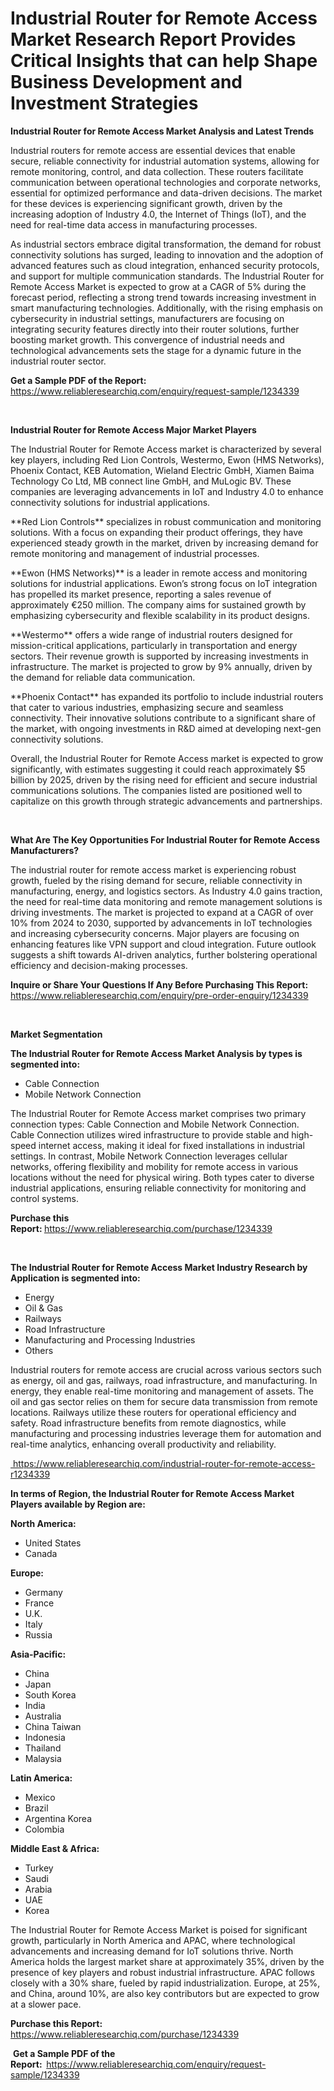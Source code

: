 <p><h1>Industrial Router for Remote Access Market Research Report Provides Critical Insights that can help Shape Business Development and Investment Strategies</h1></p><p><strong>Industrial Router for Remote Access Market Analysis and Latest Trends</strong></p>
<p><p>Industrial routers for remote access are essential devices that enable secure, reliable connectivity for industrial automation systems, allowing for remote monitoring, control, and data collection. These routers facilitate communication between operational technologies and corporate networks, essential for optimized performance and data-driven decisions. The market for these devices is experiencing significant growth, driven by the increasing adoption of Industry 4.0, the Internet of Things (IoT), and the need for real-time data access in manufacturing processes.</p><p>As industrial sectors embrace digital transformation, the demand for robust connectivity solutions has surged, leading to innovation and the adoption of advanced features such as cloud integration, enhanced security protocols, and support for multiple communication standards. The Industrial Router for Remote Access Market is expected to grow at a CAGR of 5% during the forecast period, reflecting a strong trend towards increasing investment in smart manufacturing technologies. Additionally, with the rising emphasis on cybersecurity in industrial settings, manufacturers are focusing on integrating security features directly into their router solutions, further boosting market growth. This convergence of industrial needs and technological advancements sets the stage for a dynamic future in the industrial router sector.</p></p>
<p><strong>Get a Sample PDF of the Report:&nbsp;</strong> <a href="https://www.reliableresearchiq.com/enquiry/request-sample/1234339?utm_campaign=1870&utm_medium=2&utm_source=Github&utm_content=ia&utm_term=16042025&utm_id=industrial-router-for-remote-access">https://www.reliableresearchiq.com/enquiry/request-sample/1234339</a></p>
<p>&nbsp;</p>
<p><strong>Industrial Router for Remote Access Major Market Players</strong></p>
<p><p>The Industrial Router for Remote Access market is characterized by several key players, including Red Lion Controls, Westermo, Ewon (HMS Networks), Phoenix Contact, KEB Automation, Wieland Electric GmbH, Xiamen Baima Technology Co Ltd, MB connect line GmbH, and MuLogic BV. These companies are leveraging advancements in IoT and Industry 4.0 to enhance connectivity solutions for industrial applications.</p><p>**Red Lion Controls** specializes in robust communication and monitoring solutions. With a focus on expanding their product offerings, they have experienced steady growth in the market, driven by increasing demand for remote monitoring and management of industrial processes.</p><p>**Ewon (HMS Networks)** is a leader in remote access and monitoring solutions for industrial applications. Ewon’s strong focus on IoT integration has propelled its market presence, reporting a sales revenue of approximately €250 million. The company aims for sustained growth by emphasizing cybersecurity and flexible scalability in its product designs.</p><p>**Westermo** offers a wide range of industrial routers designed for mission-critical applications, particularly in transportation and energy sectors. Their revenue growth is supported by increasing investments in infrastructure. The market is projected to grow by 9% annually, driven by the demand for reliable data communication.</p><p>**Phoenix Contact** has expanded its portfolio to include industrial routers that cater to various industries, emphasizing secure and seamless connectivity. Their innovative solutions contribute to a significant share of the market, with ongoing investments in R&D aimed at developing next-gen connectivity solutions.</p><p>Overall, the Industrial Router for Remote Access market is expected to grow significantly, with estimates suggesting it could reach approximately $5 billion by 2025, driven by the rising need for efficient and secure industrial communications solutions. The companies listed are positioned well to capitalize on this growth through strategic advancements and partnerships.</p></p>
<p>&nbsp;</p>
<p><strong>What Are The Key Opportunities For Industrial Router for Remote Access Manufacturers?</strong></p>
<p><p>The industrial router for remote access market is experiencing robust growth, fueled by the rising demand for secure, reliable connectivity in manufacturing, energy, and logistics sectors. As Industry 4.0 gains traction, the need for real-time data monitoring and remote management solutions is driving investments. The market is projected to expand at a CAGR of over 10% from 2024 to 2030, supported by advancements in IoT technologies and increasing cybersecurity concerns. Major players are focusing on enhancing features like VPN support and cloud integration. Future outlook suggests a shift towards AI-driven analytics, further bolstering operational efficiency and decision-making processes.</p></p>
<p><strong>Inquire or Share Your Questions If Any Before Purchasing This Report:</strong> <a href="https://www.reliableresearchiq.com/enquiry/pre-order-enquiry/1234339?utm_campaign=1870&utm_medium=2&utm_source=Github&utm_content=ia&utm_term=16042025&utm_id=industrial-router-for-remote-access">https://www.reliableresearchiq.com/enquiry/pre-order-enquiry/1234339</a></p>
<p>&nbsp;</p>
<p><strong>Market Segmentation</strong></p>
<p><strong>The Industrial Router for Remote Access Market Analysis by types is segmented into:</strong></p>
<p><ul><li>Cable Connection</li><li>Mobile Network Connection</li></ul></p>
<p><p>The Industrial Router for Remote Access market comprises two primary connection types: Cable Connection and Mobile Network Connection. Cable Connection utilizes wired infrastructure to provide stable and high-speed internet access, making it ideal for fixed installations in industrial settings. In contrast, Mobile Network Connection leverages cellular networks, offering flexibility and mobility for remote access in various locations without the need for physical wiring. Both types cater to diverse industrial applications, ensuring reliable connectivity for monitoring and control systems.</p></p>
<p><strong>Purchase this Report:&nbsp;</strong><a href="https://www.reliableresearchiq.com/purchase/1234339?utm_campaign=1870&utm_medium=2&utm_source=Github&utm_content=ia&utm_term=16042025&utm_id=industrial-router-for-remote-access">https://www.reliableresearchiq.com/purchase/1234339</a></p>
<p>&nbsp;</p>
<p><strong>The Industrial Router for Remote Access Market Industry Research by Application is segmented into:</strong></p>
<p><ul><li>Energy</li><li>Oil & Gas</li><li>Railways</li><li>Road Infrastructure</li><li>Manufacturing and Processing Industries</li><li>Others</li></ul></p>
<p><p>Industrial routers for remote access are crucial across various sectors such as energy, oil and gas, railways, road infrastructure, and manufacturing. In energy, they enable real-time monitoring and management of assets. The oil and gas sector relies on them for secure data transmission from remote locations. Railways utilize these routers for operational efficiency and safety. Road infrastructure benefits from remote diagnostics, while manufacturing and processing industries leverage them for automation and real-time analytics, enhancing overall productivity and reliability.</p></p>
<p><a href="https://www.reliableresearchiq.com/industrial-router-for-remote-access-r1234339?utm_campaign=1870&utm_medium=2&utm_source=Github&utm_content=ia&utm_term=16042025&utm_id=industrial-router-for-remote-access">&nbsp;https://www.reliableresearchiq.com/industrial-router-for-remote-access-r1234339</a></p>
<p><strong>In terms of Region, the Industrial Router for Remote Access Market Players available by Region are:</strong></p>
<p>
    <p> <strong> North America: </strong>
        <ul>
            <li>United States</li>
            <li>Canada</li>
        </ul>
        </p> 
    <p> <strong> Europe: </strong>
        <ul>
            <li>Germany</li>
            <li>France</li>
            <li>U.K.</li>
            <li>Italy</li>
            <li>Russia</li>
        </ul>
        </p> 
    <p> <strong> Asia-Pacific: </strong>
        <ul>
            <li>China</li>
            <li>Japan</li>
            <li>South Korea</li>
            <li>India</li>
            <li>Australia</li>
            <li>China Taiwan</li>
            <li>Indonesia</li>
            <li>Thailand</li>
            <li>Malaysia</li>
        </ul>
        </p> 
    <p> <strong> Latin America: </strong>
        <ul>
            <li>Mexico</li>
            <li>Brazil</li>
            <li>Argentina Korea</li>
            <li>Colombia</li>
        </ul>
        </p> 
    <p> <strong> Middle East & Africa: </strong>
        <ul>
            <li>Turkey</li>
            <li>Saudi</li>
            <li>Arabia</li>
            <li>UAE</li>
            <li>Korea</li>
        </ul>
    </p>
    </p>
<p><p>The Industrial Router for Remote Access Market is poised for significant growth, particularly in North America and APAC, where technological advancements and increasing demand for IoT solutions thrive. North America holds the largest market share at approximately 35%, driven by the presence of key players and robust industrial infrastructure. APAC follows closely with a 30% share, fueled by rapid industrialization. Europe, at 25%, and China, around 10%, are also key contributors but are expected to grow at a slower pace.</p></p>
<p><strong>Purchase this Report: </strong><a href="https://www.reliableresearchiq.com/purchase/1234339?utm_campaign=1870&utm_medium=2&utm_source=Github&utm_content=ia&utm_term=16042025&utm_id=industrial-router-for-remote-access">https://www.reliableresearchiq.com/purchase/1234339</a></p>
<p>&nbsp;<strong>Get a Sample PDF of the Report:&nbsp;&nbsp;</strong><a href="https://www.reliableresearchiq.com/enquiry/request-sample/1234339?utm_campaign=1870&utm_medium=2&utm_source=Github&utm_content=ia&utm_term=16042025&utm_id=industrial-router-for-remote-access">https://www.reliableresearchiq.com/enquiry/request-sample/1234339</a></p>
<p><strong></strong></p>
<p><p></p><p></p><p></p></p>